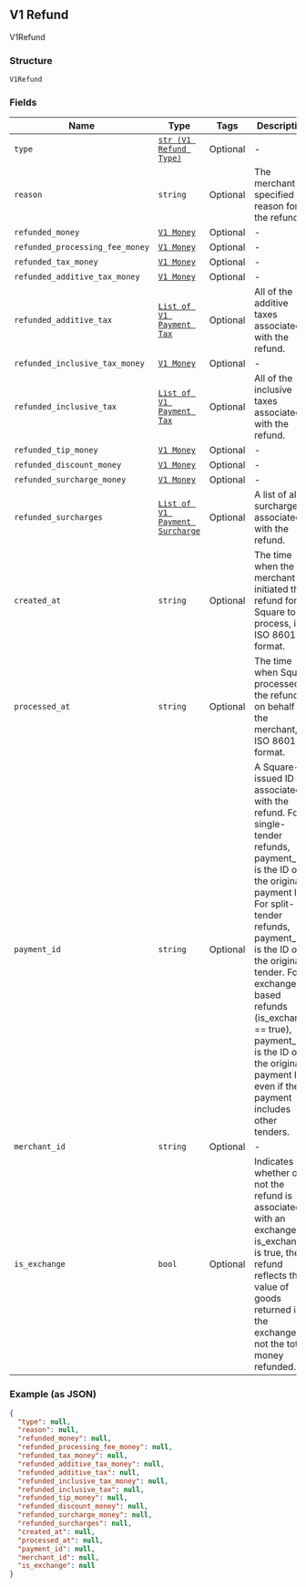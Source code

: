 ## V1 Refund

V1Refund

### Structure

`V1Refund`

### Fields

| Name | Type | Tags | Description |
|  --- | --- | --- | --- |
| `type` | [`str (V1 Refund Type)`](/doc/models/v1-refund-type.md) | Optional | - |
| `reason` | `string` | Optional | The merchant-specified reason for the refund. |
| `refunded_money` | [`V1 Money`](/doc/models/v1-money.md) | Optional | - |
| `refunded_processing_fee_money` | [`V1 Money`](/doc/models/v1-money.md) | Optional | - |
| `refunded_tax_money` | [`V1 Money`](/doc/models/v1-money.md) | Optional | - |
| `refunded_additive_tax_money` | [`V1 Money`](/doc/models/v1-money.md) | Optional | - |
| `refunded_additive_tax` | [`List of V1 Payment Tax`](/doc/models/v1-payment-tax.md) | Optional | All of the additive taxes associated with the refund. |
| `refunded_inclusive_tax_money` | [`V1 Money`](/doc/models/v1-money.md) | Optional | - |
| `refunded_inclusive_tax` | [`List of V1 Payment Tax`](/doc/models/v1-payment-tax.md) | Optional | All of the inclusive taxes associated with the refund. |
| `refunded_tip_money` | [`V1 Money`](/doc/models/v1-money.md) | Optional | - |
| `refunded_discount_money` | [`V1 Money`](/doc/models/v1-money.md) | Optional | - |
| `refunded_surcharge_money` | [`V1 Money`](/doc/models/v1-money.md) | Optional | - |
| `refunded_surcharges` | [`List of V1 Payment Surcharge`](/doc/models/v1-payment-surcharge.md) | Optional | A list of all surcharges associated with the refund. |
| `created_at` | `string` | Optional | The time when the merchant initiated the refund for Square to process, in ISO 8601 format. |
| `processed_at` | `string` | Optional | The time when Square processed the refund on behalf of the merchant, in ISO 8601 format. |
| `payment_id` | `string` | Optional | A Square-issued ID associated with the refund. For single-tender refunds, payment_id is the ID of the original payment ID. For split-tender refunds, payment_id is the ID of the original tender. For exchange-based refunds (is_exchange == true), payment_id is the ID of the original payment ID even if the payment includes other tenders. |
| `merchant_id` | `string` | Optional | - |
| `is_exchange` | `bool` | Optional | Indicates whether or not the refund is associated with an exchange. If is_exchange is true, the refund reflects the value of goods returned in the exchange not the total money refunded. |

### Example (as JSON)

```json
{
  "type": null,
  "reason": null,
  "refunded_money": null,
  "refunded_processing_fee_money": null,
  "refunded_tax_money": null,
  "refunded_additive_tax_money": null,
  "refunded_additive_tax": null,
  "refunded_inclusive_tax_money": null,
  "refunded_inclusive_tax": null,
  "refunded_tip_money": null,
  "refunded_discount_money": null,
  "refunded_surcharge_money": null,
  "refunded_surcharges": null,
  "created_at": null,
  "processed_at": null,
  "payment_id": null,
  "merchant_id": null,
  "is_exchange": null
}
```

